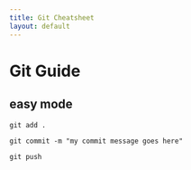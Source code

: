 ```yaml
---
title: Git Cheatsheet
layout: default
---
```


# Git Guide

## easy mode
`git add .`


`git commit -m "my commit message goes here"`


`git push`
